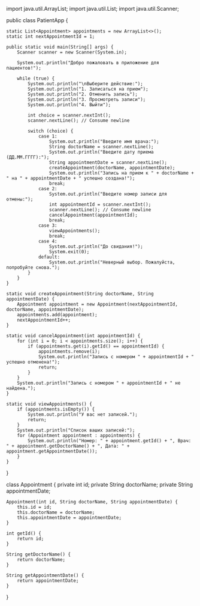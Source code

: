 import java.util.ArrayList;
import java.util.List;
import java.util.Scanner;

public class PatientApp {

    static List<Appointment> appointments = new ArrayList<>();
    static int nextAppointmentId = 1;

    public static void main(String[] args) {
        Scanner scanner = new Scanner(System.in);

        System.out.println("Добро пожаловать в приложение для пациентов!");

        while (true) {
            System.out.println("\nВыберите действие:");
            System.out.println("1. Записаться на прием");
            System.out.println("2. Отменить запись");
            System.out.println("3. Просмотреть записи");
            System.out.println("4. Выйти");

            int choice = scanner.nextInt();
            scanner.nextLine(); // Consume newline

            switch (choice) {
                case 1:
                    System.out.println("Введите имя врача:");
                    String doctorName = scanner.nextLine();
                    System.out.println("Введите дату приема (ДД.ММ.ГГГГ):");
                    String appointmentDate = scanner.nextLine();
                    createAppointment(doctorName, appointmentDate);
                    System.out.println("Запись на прием к " + doctorName + " на " + appointmentDate + " успешно создана!");
                    break;
                case 2:
                    System.out.println("Введите номер записи для отмены:");
                    int appointmentId = scanner.nextInt();
                    scanner.nextLine(); // Consume newline
                    cancelAppointment(appointmentId);
                    break;
                case 3:
                    viewAppointments();
                    break;
                case 4:
                    System.out.println("До свидания!");
                    System.exit(0);
                default:
                    System.out.println("Неверный выбор. Пожалуйста, попробуйте снова.");
            }
        }
    }

    static void createAppointment(String doctorName, String appointmentDate) {
        Appointment appointment = new Appointment(nextAppointmentId, doctorName, appointmentDate);
        appointments.add(appointment);
        nextAppointmentId++;
    }

    static void cancelAppointment(int appointmentId) {
        for (int i = 0; i < appointments.size(); i++) {
            if (appointments.get(i).getId() == appointmentId) {
                appointments.remove(i);
                System.out.println("Запись с номером " + appointmentId + " успешно отменена!");
                return;
            }
        }
        System.out.println("Запись с номером " + appointmentId + " не найдена.");
    }

    static void viewAppointments() {
        if (appointments.isEmpty()) {
            System.out.println("У вас нет записей.");
            return;
        }
        System.out.println("Список ваших записей:");
        for (Appointment appointment : appointments) {
            System.out.println("Номер: " + appointment.getId() + ", Врач: " + appointment.getDoctorName() + ", Дата: " + appointment.getAppointmentDate());
        }
    }
}

class Appointment {
    private int id;
    private String doctorName;
    private String appointmentDate;

    Appointment(int id, String doctorName, String appointmentDate) {
        this.id = id;
        this.doctorName = doctorName;
        this.appointmentDate = appointmentDate;
    }

    int getId() {
        return id;
    }

    String getDoctorName() {
        return doctorName;
    }

    String getAppointmentDate() {
        return appointmentDate;
    }
}
